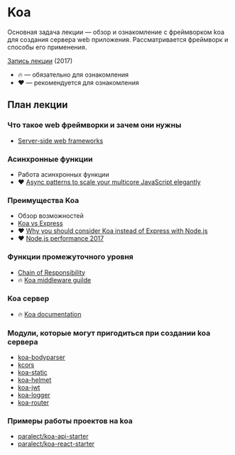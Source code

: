 # Koa

Основная задача лекции — обзор и ознакомление с фреймворком koa для создания сервера web приложения. Рассматривается фреймворк и способы его применения.

[Запись лекции](https://vimeo.com/226713981/a93ff71a1c) (2017)

* 🔥 — обязательно для ознакомления
* ❤️ — рекомендуется для ознакомления

## План лекции

### Что такое web фреймворки и зачем они нужны

* [Server-side web frameworks](https://developer.mozilla.org/en-US/docs/Learn/Server-side/First_steps/Web_frameworks)

### Асинхронные функции

* Работа асинхронных функции
* ❤️ [Async patterns to scale your multicore JavaScript elegantly](https://www.youtube.com/watch?v=726eZyVtC0Y)

### Преимущества Koa

* Обзор возможностей
* [Koa vs Express](https://github.com/koajs/koa/blob/master/docs/koa-vs-express.md)
* ❤️ [Why you should consider Koa instead of Express with Node.js](https://medium.com/@l1ambda/why-you-should-use-koa-with-node-js-7c231a8174fa)
* ❤️ [Node.js performance 2017](https://raygun.com/blog/node-js-performance-2017/)

### Функции промежуточного уровня

* [Chain of Responsibility](http://www.oodesign.com/chain-of-responsibility-pattern.html)
* 🔥 [Koa middleware guilde](https://github.com/koajs/koa/blob/master/docs/guide.md)

### Koa сервер

* 🔥 [Koa documentation](http://koajs.com/)

### Модули, которые могут пригодиться при создании koa сервера

* [koa-bodyparser](https://github.com/koajs/bodyparser)
* [kcors](https://github.com/koajs/cors)
* [koa-static](https://github.com/koajs/static)
* [koa-helmet](https://github.com/venables/koa-helmet)
* [koa-jwt](https://github.com/koajs/jwt)
* [koa-logger](https://github.com/koajs/logger)
* [koa-router](https://github.com/alexmingoia/koa-router)

### Примеры работы проектов на koa

* [paralect/koa-api-starter](https://github.com/paralect/koa-api-starter)
* [paralect/koa-react-starter](https://github.com/paralect/koa-react-starter)
